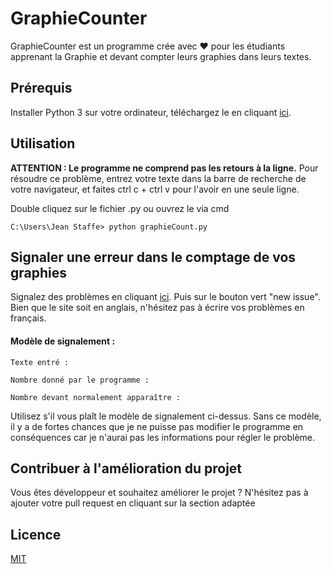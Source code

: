 # GraphieCounter
GraphieCounter est un programme crée avec ❤️ pour les étudiants apprenant la Graphie et devant compter leurs graphies dans leurs textes.
## Prérequis

Installer Python 3 sur votre ordinateur, téléchargez le en cliquant [ici](https://www.python.org/downloads/).

## Utilisation
**ATTENTION : Le programme ne comprend pas les retours à la ligne.**
Pour résoudre ce problème, entrez votre texte dans la barre de recherche de votre navigateur, et faites ctrl c + ctrl v pour l'avoir en une seule ligne.

Double cliquez sur le fichier .py ou ouvrez le via cmd
```
C:\Users\Jean Staffe> python graphieCount.py
```

## Signaler une erreur dans le comptage de vos graphies
Signalez des problèmes en cliquant [ici](https://github.com/IceroDev/GraphieCounter/issues). Puis sur le bouton vert "new issue". Bien que le site soit en anglais, n'hésitez pas à écrire vos problèmes en français.

#### Modèle de signalement :
```
Texte entré : 

Nombre donné par le programme :

Nombre devant normalement apparaître :
```
Utilisez s'il vous plaît le modèle de signalement ci-dessus. Sans ce modèle, il y a de fortes chances que je ne puisse pas modifier le programme en conséquences car je n'aurai pas les informations pour régler le problème.

## Contribuer à l'amélioration du projet
Vous êtes développeur et souhaitez améliorer le projet ? N'hésitez pas à ajouter votre pull request en cliquant sur la section adaptée

## Licence
[MIT](https://choosealicense.com/licenses/mit/)

